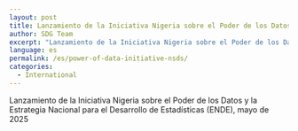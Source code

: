 ```yaml
---
layout: post
title: Lanzamiento de la Iniciativa Nigeria sobre el Poder de los Datos
author: SDG Team
excerpt: "Lanzamiento de la Iniciativa Nigeria sobre el Poder de los Datos y la Estrategia Nacional para el Desarrollo de Estadísticas (ENDE)"
language: es
permalink: /es/power-of-data-initiative-nsds/
categories:
  - International
---
```

Lanzamiento de la Iniciativa Nigeria sobre el Poder de los Datos y la Estrategia Nacional para el Desarrollo de Estadísticas (ENDE), mayo de 2025
